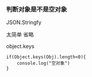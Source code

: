 ### 判断对象是不是空对象

JSON.Stringfy

太简单 省略

object.keys
 
    if(Object.keys(Obj).length<0){
        console.log("空对象")
    }